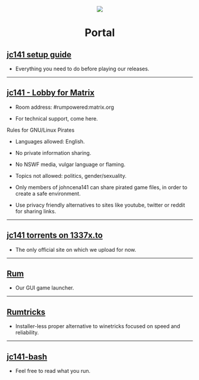 <div align="center">
  <img src="https://i.postimg.cc/NfxWWvdN/jc141.png">
  </div>

<div align="center">
  <h1>Portal</h1>
</div>

## [jc141 setup guide](https://johncena141.eu.org:8141/johncena141/jc141-bash/src/branch/main/setup/readme.md)
- Everything you need to do before playing our releases.

-----------------------------------------------

## [jc141 - Lobby for Matrix](https://matrix.to/#/#rumpowered:matrix.org)
- Room address: #rumpowered:matrix.org

- For technical support, come here.

Rules for GNU/Linux Pirates
- Languages allowed: English.

- No private information sharing.

- No NSWF media, vulgar language or flaming.

- Topics not allowed: politics, gender/sexuality.

- Only members of johncena141 can share pirated game files, in order to create a safe environment.

- Use privacy friendly alternatives to sites like youtube, twitter or reddit for sharing links.

-----------------------------------------------

## [jc141 torrents on 1337x.to](https://1337x.to/user/johncena141/)
- The only official site on which we upload for now.

-----------------------------------------------

## [Rum](https://johncena141.eu.org:8141/johncena141/rum)
- Our GUI game launcher.

-----------------------------------------------

## [Rumtricks](https://johncena141.eu.org:8141/johncena141/rumtricks)
- Installer-less proper alternative to winetricks focused on speed and reliability. 

-----------------------------------------------

## [jc141-bash](https://johncena141.eu.org:8141/johncena141/jc141-bash)
- Feel free to read what you run.
